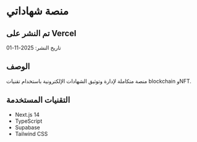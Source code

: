 # منصة شهاداتي

## تم النشر على Vercel

تاريخ النشر: 2025-11-01

## الوصف
منصة متكاملة لإدارة وتوثيق الشهادات الإلكترونية باستخدام تقنيات blockchain وNFT.

## التقنيات المستخدمة
- Next.js 14
- TypeScript
- Supabase
- Tailwind CSS
